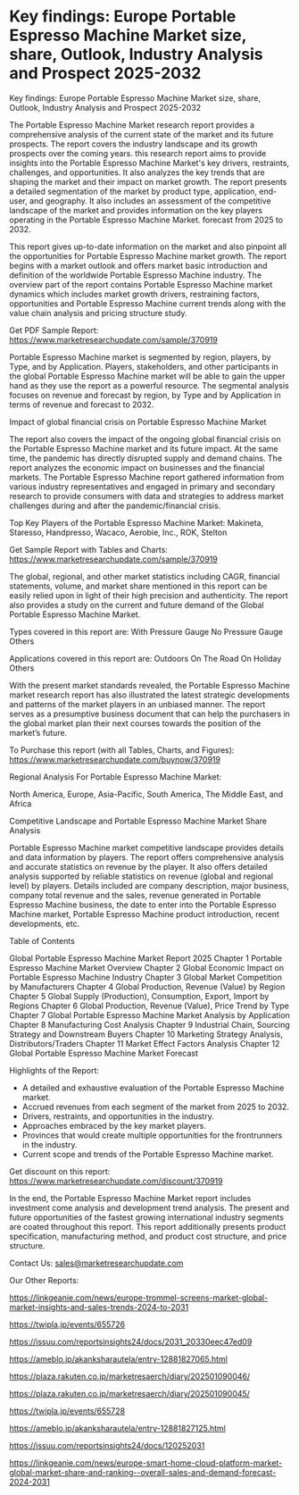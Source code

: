# Key findings: Europe Portable Espresso Machine Market size, share, Outlook, Industry Analysis and Prospect 2025-2032

Key findings: Europe Portable Espresso Machine Market size, share, Outlook, Industry Analysis and Prospect 2025-2032

The Portable Espresso Machine Market research report provides a comprehensive analysis of the current state of the market and its future prospects. The report covers the industry landscape and its growth prospects over the coming years. this research report aims to provide insights into the Portable Espresso Machine Market's key drivers, restraints, challenges, and opportunities. It also analyzes the key trends that are shaping the market and their impact on market growth. The report presents a detailed segmentation of the market by product type, application, end-user, and geography. It also includes an assessment of the competitive landscape of the market and provides information on the key players operating in the Portable Espresso Machine Market. forecast from 2025 to 2032.

This report gives up-to-date information on the market and also pinpoint all the opportunities for Portable Espresso Machine market growth. The report begins with a market outlook and offers market basic introduction and definition of the worldwide Portable Espresso Machine industry. The overview part of the report contains Portable Espresso Machine market dynamics which includes market growth drivers, restraining factors, opportunities and Portable Espresso Machine current trends along with the value chain analysis and pricing structure study.

Get PDF Sample Report: https://www.marketresearchupdate.com/sample/370919

Portable Espresso Machine market is segmented by region, players, by Type, and by Application. Players, stakeholders, and other participants in the global Portable Espresso Machine market will be able to gain the upper hand as they use the report as a powerful resource. The segmental analysis focuses on revenue and forecast by region, by Type and by Application in terms of revenue and forecast to 2032.

Impact of global financial crisis on Portable Espresso Machine Market

The report also covers the impact of the ongoing global financial crisis on the Portable Espresso Machine market and its future impact. At the same time, the pandemic has directly disrupted supply and demand chains. The report analyzes the economic impact on businesses and the financial markets. The Portable Espresso Machine report gathered information from various industry representatives and engaged in primary and secondary research to provide consumers with data and strategies to address market challenges during and after the pandemic/financial crisis.

Top Key Players of the Portable Espresso Machine Market:
Makineta, Staresso, Handpresso, Wacaco, Aerobie, Inc., ROK, Stelton


Get Sample Report with Tables and Charts: https://www.marketresearchupdate.com/sample/370919

The global, regional, and other market statistics including CAGR, financial statements, volume, and market share mentioned in this report can be easily relied upon in light of their high precision and authenticity. The report also provides a study on the current and future demand of the Global Portable Espresso Machine Market.

Types covered in this report are:
With Pressure Gauge
No Pressure Gauge
Others


Applications covered in this report are:
Outdoors
On The Road
On Holiday
Others


With the present market standards revealed, the Portable Espresso Machine market research report has also illustrated the latest strategic developments and patterns of the market players in an unbiased manner. The report serves as a presumptive business document that can help the purchasers in the global market plan their next courses towards the position of the market’s future.

To Purchase this report (with all Tables, Charts, and Figures): https://www.marketresearchupdate.com/buynow/370919

Regional Analysis For Portable Espresso Machine Market:

North America, Europe, Asia-Pacific, South America, The Middle East, and Africa

Competitive Landscape and Portable Espresso Machine Market Share Analysis

Portable Espresso Machine market competitive landscape provides details and data information by players. The report offers comprehensive analysis and accurate statistics on revenue by the player. It also offers detailed analysis supported by reliable statistics on revenue (global and regional level) by players. Details included are company description, major business, company total revenue and the sales, revenue generated in Portable Espresso Machine business, the date to enter into the Portable Espresso Machine market, Portable Espresso Machine product introduction, recent developments, etc.

Table of Contents

Global Portable Espresso Machine Market Report 2025
Chapter 1 Portable Espresso Machine Market Overview
Chapter 2 Global Economic Impact on Portable Espresso Machine Industry
Chapter 3 Global Market Competition by Manufacturers
Chapter 4 Global Production, Revenue (Value) by Region
Chapter 5 Global Supply (Production), Consumption, Export, Import by Regions
Chapter 6 Global Production, Revenue (Value), Price Trend by Type
Chapter 7 Global Portable Espresso Machine Market Analysis by Application
Chapter 8 Manufacturing Cost Analysis
Chapter 9 Industrial Chain, Sourcing Strategy and Downstream Buyers
Chapter 10 Marketing Strategy Analysis, Distributors/Traders
Chapter 11 Market Effect Factors Analysis
Chapter 12 Global Portable Espresso Machine Market Forecast

Highlights of the Report:

- A detailed and exhaustive evaluation of the Portable Espresso Machine market.
- Accrued revenues from each segment of the market from 2025 to 2032.
- Drivers, restraints, and opportunities in the industry.
- Approaches embraced by the key market players.
- Provinces that would create multiple opportunities for the frontrunners in the industry.
- Current scope and trends of the Portable Espresso Machine market.

Get discount on this report: https://www.marketresearchupdate.com/discount/370919

In the end, the Portable Espresso Machine Market report includes investment come analysis and development trend analysis. The present and future opportunities of the fastest growing international industry segments are coated throughout this report. This report additionally presents product specification, manufacturing method, and product cost structure, and price structure.

Contact Us:
sales@marketresearchupdate.com

Our Other Reports:

https://linkgeanie.com/news/europe-trommel-screens-market-global-market-insights-and-sales-trends-2024-to-2031

https://twipla.jp/events/655726

https://issuu.com/reportsinsights24/docs/2031_20330eec47ed09

https://ameblo.jp/akanksharautela/entry-12881827065.html

https://plaza.rakuten.co.jp/marketresaerch/diary/202501090046/

https://plaza.rakuten.co.jp/marketresaerch/diary/202501090045/

https://twipla.jp/events/655728

https://ameblo.jp/akanksharautela/entry-12881827125.html

https://issuu.com/reportsinsights24/docs/120252031

https://linkgeanie.com/news/europe-smart-home-cloud-platform-market-global-market-share-and-ranking--overall-sales-and-demand-forecast-2024-2031
